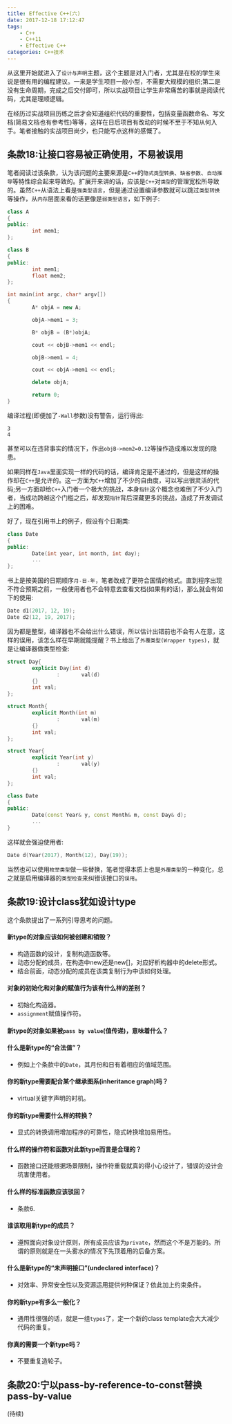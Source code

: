```yaml
---
title: Effective C++(六)
date: 2017-12-18 17:12:47
tags:
	- C++
	- C++11
	- Effective C++
categories: C++技术
---
```


从这里开始就进入了`设计与声明`主题，这个主题是对入门者，尤其是在校的学生来说是很有用的编程建议。一来是学生项目一般小型，不需要大规模的组织;第二是没有生命周期，完成之后交付即可，所以实战项目让学生非常痛苦的事就是阅读代码，尤其是理顺逻辑。

在经历过实战项目历练之后才会知道组织代码的重要性，包括变量函数命名、写文档(简易文档也有参考性)等等，这样在日后项目有改动的时候不至于不知从何入手。笔者接触的实战项目尚少，也只能写点这样的感慨了。

## 条款18:让接口容易被正确使用，不易被误用

笔者阅读过该条款，认为该问题的主要来源是`C++`的`隐式类型转换`、`缺省参数`、`自动推导`等特性综合起来导致的。扩展开来讲的话，应该是`C++`对`类型`的管理宽松所导致的。虽然`C++`从语法上看是`强类型语言`，但是通过设置编译参数就可以跳过`类型转换`等操作，从`内存`层面来看的话更像是`弱类型语言`，如下例子:
``` c++
class A
{
public:
        int mem1;
};

class B
{
public:
        int mem1;
        float mem2;
};

int main(int argc, char* argv[])
{
        A* objA = new A;

        objA->mem1 = 3;

        B* objB = (B*)objA;

        cout << objB->mem1 << endl;

        objB->mem1 = 4;

        cout << objA->mem1 << endl;

        delete objA;

        return 0;
}
```
编译过程(即便加了`-Wall`参数)没有警告，运行得出:
``` text
3
4
```
甚至可以在违背事实的情况下，作出`objB->mem2=0.12`等操作造成难以发现的隐患。

如果同样在`Java`里面实现一样的代码的话，编译肯定是不通过的，但是这样的操作却在`C++`是允许的。这一方面为`C++`增加了不少的自由度，可以写出很灵活的代码;另一方面却给`C++`入门者一个极大的挑战，本身`指针`这个概念也难倒了不少入门者，当成功跨越这个门槛之后，却发现`指针`背后深藏更多的挑战，造成了开发调试上的困难。

好了，现在引用书上的例子，假设有个日期类:
``` c++
class Date
{
public:
        Date(int year, int month, int day);
        ...
};
```
书上是按美国的日期顺序`月-日-年`，笔者改成了更符合国情的格式。直到程序出现不符合预期之前，一般使用者也不会特意去查看文档(如果有的话)，那么就会有如下的使用:
``` c++
Date d1(2017, 12, 19);
Date d2(12, 19, 2017);
```
因为都是整型，编译器也不会给出什么错误，所以估计出错前也不会有人在意，这样的误用，该怎么样在早期就能提醒？书上给出了`外覆类型(Wrapper types)`，就是让编译器做类型检查:
``` c++
struct Day{
        explicit Day(int d)
                :       val(d)
        {}
        int val;
};

struct Month{
        explicit Month(int m)
                :       val(m)
        {}
        int val;
};

struct Year{
        explicit Year(int y)
                :       val(y)
        {}
        int val;
};

class Date
{
public:
        Date(const Year& y, const Month& m, const Day& d);
        ...
}
```
这样就会强迫使用者:
``` c++
Date d(Year(2017), Month(12), Day(19));
```
当然也可以使用`枚举类型`做一些替换，笔者觉得本质上也是`外覆类型`的一种变化，总之就是启用编译器的`类型检查`来纠错该接口的`误用`。

## 条款19:设计class犹如设计type

这个条款提出了一系列引导思考的问题。

#### 新type的对象应该如何被创建和销毁？
- 构造函数的设计，复制构造函数等。
- 动态分配的成员，在构造中new还是new[]，对应好析构器中的delete形式。
- 结合前面，动态分配的成员在该类复制行为中该如何处理。

#### 对象的初始化和对象的赋值行为该有什么样的差别？
- 初始化构造器。
- `assignment`赋值操作符。

#### 新type的对象如果被`pass by value`(值传递)，意味着什么？

#### 什么是新type的“合法值”？
- 例如上个条款中的`Date`，其月份和日有着相应的值域范围。

#### 你的新type需要配合某个继承图系(inheritance graph)吗？
- virtual关键字声明的时机。

#### 你的新type需要什么样的转换？
- 显式的转换调用增加程序的可靠性，隐式转换增加易用性。

#### 什么样的操作符和函数对此新type而言是合理的？
- 函数接口还能根据场景限制，操作符重载就真的得小心设计了，错误的设计会坑害使用者。

#### 什么样的标准函数应该驳回？
- 条款6.

#### 谁该取用新type的成员？
- 遵照面向对象设计原则，所有成员应该为`private`，然而这个不是万能的。所谓的原则就是在一头雾水的情况下先顶着用的后备方案。

#### 什么是新type的“未声明接口”(undeclared interface)？
- 对效率、异常安全性以及资源运用提供何种保证？依此加上约束条件。

#### 你的新type有多么一般化？
- 通用性很强的话，就是一组`types`了，定一个新的class template会大大减少代码的重复。

#### 你真的需要一个新type吗？
- 不要重复造轮子。

## 条款20:宁以pass-by-reference-to-const替换pass-by-value



(待续)